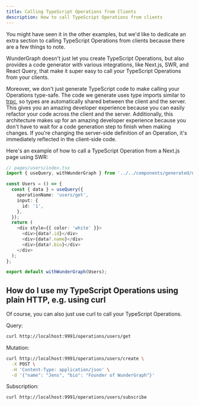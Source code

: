 ```yaml
---
title: Calling TypeScript Operations from Clients
description: How to call TypeScript Operations from clients
---
```


You might have seen it in the other examples, but we'd like to dedicate an extra section to calling TypeScript Operations from clients because there are a few things to note.

WunderGraph doesn't just let you create TypeScript Operations, but also provides a code generator with various integrations, like Next.js, SWR, and React Query,
that make it super easy to call your TypeScript Operations from your clients.

Moreover, we don't just generate TypeScript code to make calling your Operations type-safe.
The code we generate uses type imports similar to [trpc](https://trpc.io), so types are automatically shared between the client and the server.
This gives you an amazing developer experience because you can easily refactor your code across the client and the server.
Additionally, this architecture makes up for an amazing developer experience because you don't have to wait for a code generation step to finish when making changes.
If you're changing the server-side definition of an Operation, it's immediately reflected in the client-side code.

Here's an example of how to call a TypeScript Operation from a Next.js page using SWR:

```typescript jsx
// pages/users/index.tsx
import { useQuery, withWunderGraph } from '../../components/generated/nextjs';

const Users = () => {
  const { data } = useQuery({
    operationName: 'users/get',
    input: {
      id: '1',
    },
  });
  return (
    <div style={{ color: 'white' }}>
      <div>{data?.id}</div>
      <div>{data?.name}</div>
      <div>{data?.bio}</div>
    </div>
  );
};

export default withWunderGraph(Users);
```

## How do I use my TypeScript Operations using plain HTTP, e.g. using curl

Of course, you can also just use curl to call your TypeScript Operations.

Query:

```bash
curl http://localhost:9991/operations/users/get
```

Mutation:

```bash
curl http://localhost:9991/operations/users/create \
  -X POST \
  -H 'Content-Type: application/json' \
  -d '{"name": "Jens", "bio": "Founder of WunderGraph"}'
```

Subscription:

```bash
curl http://localhost:9991/operations/users/subscribe
```
